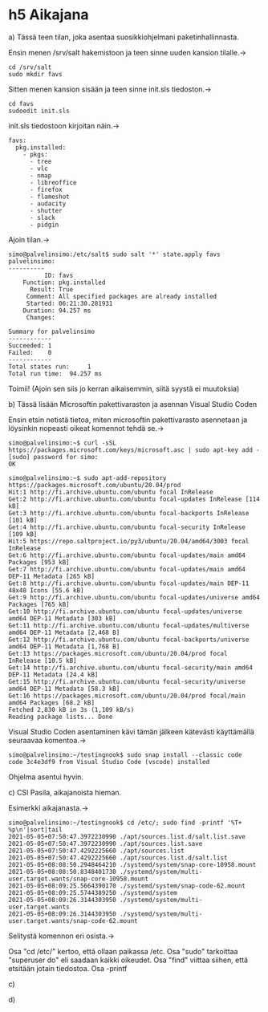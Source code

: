 # h5 Aikajana

a) Tässä teen tilan, joka asentaa suosikkiohjelmani paketinhallinnasta.

Ensin menen /srv/salt hakemistoon ja teen sinne uuden kansion tilalle.->

	cd /srv/salt
	sudo mkdir favs

Sitten menen kansion sisään ja teen sinne init.sls tiedoston.->

	cd favs
	sudoedit init.sls

init.sls tiedostoon kirjoitan näin.->

	favs:
	  pkg.installed:
	    - pkgs:
	      - tree
	      - vlc
	      - nmap
	      - libreoffice
	      - firefox
	      - flameshot
	      - audacity
	      - shutter
	      - slack
	      - pidgin

Ajoin tilan.->

	simo@palvelinsimo:/etc/salt$ sudo salt '*' state.apply favs
	palvelinsimo:
	----------
	          ID: favs
	    Function: pkg.installed
	      Result: True
	     Comment: All specified packages are already installed
	     Started: 06:21:30.281931
	    Duration: 94.257 ms
	     Changes:
	
	Summary for palvelinsimo
	------------
	Succeeded: 1
	Failed:    0
	------------
	Total states run:     1
	Total run time:  94.257 ms
	
Toimii!
(Ajoin sen siis jo kerran aikaisemmin, siitä syystä ei muutoksia)


b) Tässä lisään Microsoftin pakettivaraston ja asennan Visual Studio Coden

Ensin etsin netistä tietoa, miten microsoftin pakettivarasto asennetaan ja löysinkin nopeasti oikeat komennot tehdä se.->

	simo@palvelinsimo:~$ curl -sSL https://packages.microsoft.com/keys/microsoft.asc | sudo apt-key add -
	[sudo] password for simo:
	OK
	
	simo@palvelinsimo:~$ sudo apt-add-repository https://packages.microsoft.com/ubuntu/20.04/prod
	Hit:1 http://fi.archive.ubuntu.com/ubuntu focal InRelease
	Get:2 http://fi.archive.ubuntu.com/ubuntu focal-updates InRelease [114 kB]
	Get:3 http://fi.archive.ubuntu.com/ubuntu focal-backports InRelease [101 kB]
	Get:4 http://fi.archive.ubuntu.com/ubuntu focal-security InRelease [109 kB]
	Hit:5 https://repo.saltproject.io/py3/ubuntu/20.04/amd64/3003 focal InRelease
	Get:6 http://fi.archive.ubuntu.com/ubuntu focal-updates/main amd64 Packages [953 kB]
	Get:7 http://fi.archive.ubuntu.com/ubuntu focal-updates/main amd64 DEP-11 Metadata [265 kB]
	Get:8 http://fi.archive.ubuntu.com/ubuntu focal-updates/main DEP-11 48x48 Icons [55.6 kB]
	Get:9 http://fi.archive.ubuntu.com/ubuntu focal-updates/universe amd64 Packages [765 kB]
	Get:10 http://fi.archive.ubuntu.com/ubuntu focal-updates/universe amd64 DEP-11 Metadata [303 kB]
	Get:11 http://fi.archive.ubuntu.com/ubuntu focal-updates/multiverse amd64 DEP-11 Metadata [2,468 B]
	Get:12 http://fi.archive.ubuntu.com/ubuntu focal-backports/universe amd64 DEP-11 Metadata [1,768 B]
	Get:13 https://packages.microsoft.com/ubuntu/20.04/prod focal InRelease [10.5 kB]
	Get:14 http://fi.archive.ubuntu.com/ubuntu focal-security/main amd64 DEP-11 Metadata [24.4 kB]
	Get:15 http://fi.archive.ubuntu.com/ubuntu focal-security/universe amd64 DEP-11 Metadata [58.3 kB]
	Get:16 https://packages.microsoft.com/ubuntu/20.04/prod focal/main amd64 Packages [68.2 kB]
	Fetched 2,830 kB in 3s (1,109 kB/s)
	Reading package lists... Done


Visual Studio Coden asentaminen kävi tämän jälkeen kätevästi käyttämällä seuraavaa komentoa.->

	simo@palvelinsimo:~/testingnook$ sudo snap install --classic code
	code 3c4e3df9 from Visual Studio Code (vscode) installed

Ohjelma asentui hyvin. 

c) CSI Pasila, aikajanoista hieman.

Esimerkki aikajanasta.->
	
	simo@palvelinsimo:~/testingnook$ cd /etc/; sudo find -printf '%T+ %p\n'|sort|tail
	2021-05-05+07:50:47.3972230990 ./apt/sources.list.d/salt.list.save
	2021-05-05+07:50:47.3972230990 ./apt/sources.list.save
	2021-05-05+07:50:47.4292225660 ./apt/sources.list
	2021-05-05+07:50:47.4292225660 ./apt/sources.list.d/salt.list
	2021-05-05+08:08:50.2948464210 ./systemd/system/snap-core-10958.mount
	2021-05-05+08:08:50.8348401730 ./systemd/system/multi-user.target.wants/snap-core-10958.mount
	2021-05-05+08:09:25.5664390170 ./systemd/system/snap-code-62.mount
	2021-05-05+08:09:25.5744389250 ./systemd/system
	2021-05-05+08:09:26.3144303950 ./systemd/system/multi-user.target.wants
	2021-05-05+08:09:26.3144303950 ./systemd/system/multi-user.target.wants/snap-code-62.mount
	
Selitystä komennon eri osista.->

Osa "cd /etc/" kertoo, että ollaan paikassa /etc.
Osa "sudo" tarkoittaa "superuser do" eli saadaan kaikki oikeudet.
Osa "find" viittaa siihen, että etsitään jotain tiedostoa.
Osa -printf

c)

d)


